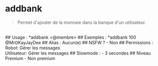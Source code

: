 # addbank

> Permet d'ajouter de la monnaie dans la banque d'un utilisateur.

<br>
## Usage :
*addbank <quantité> <@membre>
## Exemples :
*addbank 100 @Mr¤KayJayDee
## Alias :
Aucun(e)
## NSFW ?
- Non
## Permissions :
Robot: Gérer les messages
<br>
Utilisateur: Gérer les messages
## Slowmode :
- 3 secondes
## Niveau Premium
- Non premium
